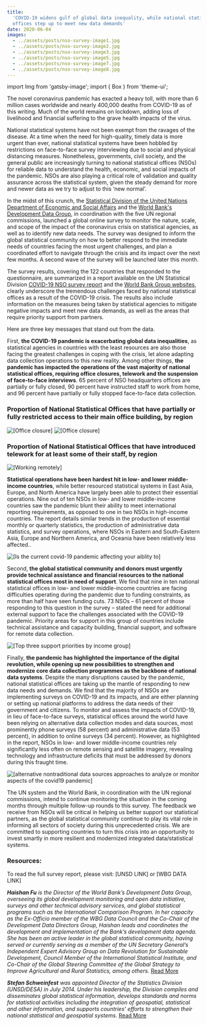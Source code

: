 ```yaml
---
title:
  'COVID-19 widens gulf of global data inequality, while national statistical
  offices step up to meet new data demands'
date: 2020-06-04
images:
  - ../assets/posts/nso-survey-image1.jpg
  - ../assets/posts/nso-survey-image2.jpg
  - ../assets/posts/nso-survey-image3.jpg
  - ../assets/posts/nso-survey-image5.jpg
  - ../assets/posts/nso-survey-image7.jpg
  - ../assets/posts/nso-survey-image8.jpg
---
```


import Img from 'gatsby-image'; import { Box } from 'theme-ui';

The novel coronavirus pandemic has exacted a heavy toll, with more than 6
million cases worldwide and nearly 400,000 deaths from COVID-19 as of this
writing. Much of the world remains on lockdown, adding loss of livelihood and
financial suffering to the grave health impacts of the virus.

National statistical systems have not been exempt from the ravages of the
disease. At a time when the need for high-quality, timely data is more urgent
than ever, national statistical systems have been hobbled by restrictions on
face-to-face survey interviewing due to social and physical distancing measures.
Nonetheless, governments, civil society, and the general public are increasingly
turning to national statistical offices (NSOs) for reliable data to understand
the health, economic, and social impacts of the pandemic. NSOs are also playing
a critical role of validation and quality assurance across the statistical
system, given the steady demand for more and newer data as we try to adjust to
this ‘new normal’.

In the midst of this crunch, the
[Statistical Division of the United Nations Department of Economic and Social Affairs](http://unstats.un.org/)
and the [World Bank's Development Data Group](http://data.worldbank.org/), in
coordination with the five UN regional commissions, launched a global online
survey to monitor the nature, scale, and scope of the impact of the coronavirus
crisis on statistical agencies, as well as to identify new data needs. The
survey was designed to inform the global statistical community on how to better
respond to the immediate needs of countries facing the most urgent challenges,
and plan a coordinated effort to navigate through the crisis and its impact over
the next few months. A second wave of the survey will be launched later this
month.

The survey results, covering the 122 countries that responded to the
questionnaire, are summarized in a report available on the UN Statistical
Division
[COVID-19 NSO survey report](https://unstats.un.org/unstats/covid19-response/covid19-nso-survey-report.pdf)
and the [World Bank Group websites](http://data.worldbank.org/), clearly
underscore the tremendous challenges faced by national statistical offices as a
result of the COVID-19 crisis. The results also include information on the
measures being taken by statistical agencies to mitigate negative impacts and
meet new data demands, as well as the areas that require priority support from
partners.

Here are three key messages that stand out from the data.

First, **the COVID-19 pandemic is exacerbating global data inequalities**, as
statistical agencies in countries with the least resources are also those facing
the greatest challenges in coping with the crisis, let alone adapting data
collection operations to this new reality. Among other things, **the pandemic
has impacted the operations of the vast majority of national statistical
offices, requiring office closures, telework and the suspension of face-to-face
interviews**. 65 percent of NSO headquarters offices are partially or fully
closed, 90 percent have instructed staff to work from home, and 96 percent have
partially or fully stopped face-to-face data collection.

### Proportion of National Statistical Offices that have partially or fully restricted access to their main office building, by region

<Box mb={3}>
<Img
fluid={props.images[0]}
title="[Office closure]"
alt="[Office closure]"
/>
</Box>

<Box mb={3}>
<Img
fluid={props.images[1]}
title="[Office closure]"
alt="[Office closure]"
/>
</Box>

### Proportion of National Statistical Offices that have introduced telework for at least some of their staff, by region

<Box mb={3}>
<Img
fluid={props.images[2]}
title="[Working remotely]"
alt="[Working remotely]"
/>
</Box>

**Statistical operations have been hardest hit in low- and lower middle-income
countries**, while better resourced statistical systems in East Asia, Europe,
and North America have largely been able to protect their essential operations.
Nine out of ten NSOs in low- and lower middle-income countries saw the pandemic
blunt their ability to meet international reporting requirements, as opposed to
one in two NSOs in high-income countries. The report details similar trends in
the production of essential monthly or quarterly statistics, the production of
administrative data statistics, and survey operations, where NSOs in Eastern and
South-Eastern Asia, Europe and Northern America, and Oceania have been
relatively less affected..

<Box mb={3}>
<Img
fluid={props.images[3]}
title="[Is the current covid-19 pandemic affecting your aiblity to]"
alt="[Is the current covid-19 pandemic affecting your aiblity to]"
/>
</Box>

Second, **the global statistical community and donors must urgently provide
technical assistance and financial resources to the national statistical offices
most in need of support**. We find that nine in ten national statistical offices
in low- and lower middle-income countries are facing difficulties operating
during the pandemic due to funding constraints, as more than half have seen
funding cuts. 73 NSOs – 61 percent of those responding to this question in the
survey – stated the need for additional external support to face the challenges
associated with the COVID-19 pandemic. Priority areas for support in this group
of countries include technical assistance and capacity building, financial
support, and software for remote data collection.

<Box mb={3}>
<Img
fluid={props.images[4]}
title="[Top three support priorities by income group]"
alt="[Top three support priorities by income group]"
/>
</Box>

Finally, **the pandemic has highlighted the importance of the digital
revolution, while opening up new possibilities to strengthen and modernize core
data collection programmes as the backbone of national data systems**. Despite
the many disruptions caused by the pandemic, national statistical offices are
taking up the mantle of responding to new data needs and demands. We find that
the majority of NSOs are implementing surveys on COVID-19 and its impacts, and
are either planning or setting up national platforms to address the data needs
of their government and citizens. To monitor and assess the impacts of COVID-19,
in lieu of face-to-face surveys, statistical offices around the world have been
relying on alternative data collection modes and data sources, most prominently
phone surveys (58 percent) and administrative data (53 percent), in addition to
online surveys (34 percent). However, as highlighted in the report, NSOs in low-
and lower middle-income countries rely significantly less often on remote
sensing and satellite imagery, revealing technology and infrastructure deficits
that must be addressed by donors during this fraught time.

<Box mb={3}>
<Img
fluid={props.images[5]}
title="[alternative nontraditional data sources approaches to analyze or monitor aspects of the covid19 pandemic]"
alt="[alternative nontraditional data sources approaches to analyze or monitor aspects of the covid19 pandemic]"
/>
</Box>

The UN system and the World Bank, in coordination with the UN regional
commissions, intend to continue monitoring the situation in the coming months
through multiple follow-up rounds to this survey. The feedback we receive from
NSOs will be critical in helping us better support our statistical partners, as
the global statistical community continue to play its vital role in informing
all sectors of society during this unprecedented crisis. We are committed to
supporting countries to turn this crisis into an opportunity to invest smartly
in more resilient and modernized integrated data/statistical systems.

### Resources:

To read the full survey report, please visit: [UNSD LINK] or [WBG DATA LINK]

_**Haishan Fu** is the Director of the World Bank’s Development Data Group,
overseeing its global development monitoring and open data initiative, surveys
and other technical advisory services, and global statistical programs such as
the International Comparison Program. In her capacity as the Ex-Officio member
of the WBG Data Council and the Co-Chair of the Development Data Directors
Group, Haishan leads and coordinates the development and implementation of the
Bank’s development data agenda. She has been an active leader in the global
statistical community, having served or currently serving as a member of the UN
Secretary General’s Independent Expert Advisory Group on Data Revolution for
Sustainable Development, Council Member of the International Statistical
Institute, and Co-Chair of the Global Steering Committee of the Global Strategy
to Improve Agricultural and Rural Statistics, among others._
[Read More](https://www.worldbank.org/en/about/people/h/haishan-fu)

_**Stefan Schweinfest** was appointed Director of the Statistics Division
(UNSD/DESA) in July 2014. Under his leadership, the Division compiles and
disseminates global statistical information, develops standards and norms for
statistical activities including the integration of geospatial, statistical and
other information, and supports countries' efforts to strengthen their national
statistical and geospatial systems._
[Read More](https://unstats.un.org/home/Stefan-Schweinfest.cshtml)
